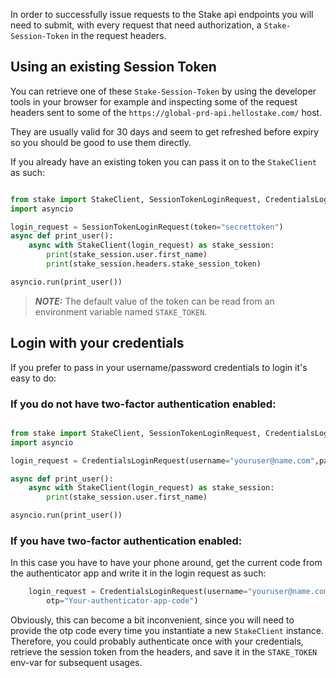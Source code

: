 In order to successfully issue  requests to the Stake api endpoints you will need to submit, with every request that need authorization, a `Stake-Session-Token` in the request headers.

## Using an existing Session Token

You can retrieve one of these `Stake-Session-Token` by using the developer tools in your browser for example and inspecting some of the request headers sent to some of the `https://global-prd-api.hellostake.com/` host.

They are usually valid for 30 days and seem to get refreshed before expiry so you should be good to use them directly.

If you already have an existing token you can pass it on to the `StakeClient` as such:
```python

from stake import StakeClient, SessionTokenLoginRequest, CredentialsLoginRequest
import asyncio

login_request = SessionTokenLoginRequest(token="secrettoken")
async def print_user():
    async with StakeClient(login_request) as stake_session:
        print(stake_session.user.first_name)
        print(stake_session.headers.stake_session_token)

asyncio.run(print_user())
```

> **_NOTE:_**  The default value of the token can be read from an environment variable named `STAKE_TOKEN`.


## Login with your credentials

If you prefer to pass in your username/password credentials to login it's easy to do:

### If you do not have two-factor authentication enabled:

```python

from stake import StakeClient, SessionTokenLoginRequest, CredentialsLoginRequest
import asyncio

login_request = CredentialsLoginRequest(username="youruser@name.com",password="yoursecretpassword")

async def print_user():
    async with StakeClient(login_request) as stake_session:
        print(stake_session.user.first_name)

asyncio.run(print_user())
```

### If you have two-factor authentication enabled:

In this case you have to have your phone around, get the current code from the authenticator app and write it in the login request as such:
```python
    login_request = CredentialsLoginRequest(username="youruser@name.com",password="yoursecretpassword",
        otp="Your-authenticator-app-code")
```

Obviously, this can become a bit inconvenient, since you will need to provide the otp code every time you instantiate a new `StakeClient` instance. Therefore, you could probably authenticate once with your credentials, retrieve the session token from the headers, and save it in the `STAKE_TOKEN` env-var for subsequent usages.
